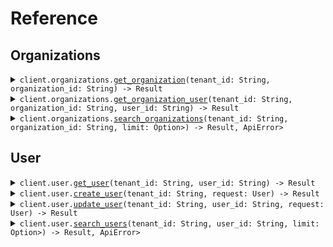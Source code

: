 # Reference
## Organizations
<details><summary><code>client.organizations.<a href="/src/api/resources/organizations/client.rs">get_organization</a>(tenant_id: String, organization_id: String) -> Result<Organization, ApiError></code></summary>
<dl>
<dd>

#### 🔌 Usage

<dl>
<dd>

<dl>
<dd>

```rust
use seed_path_parameters::{ClientConfig, PathParametersClient};

#[tokio::main]
async fn main() {
    let config = ClientConfig {
        ..Default::default()
    };
    let client = PathParametersClient::new(config).expect("Failed to build client");
    client
        .organizations
        .get_organization(
            &"tenant_id".to_string(),
            &"organization_id".to_string(),
            None,
        )
        .await;
}
```
</dd>
</dl>
</dd>
</dl>

#### ⚙️ Parameters

<dl>
<dd>

<dl>
<dd>

**tenant_id:** `String` 
    
</dd>
</dl>

<dl>
<dd>

**organization_id:** `String` 
    
</dd>
</dl>
</dd>
</dl>


</dd>
</dl>
</details>

<details><summary><code>client.organizations.<a href="/src/api/resources/organizations/client.rs">get_organization_user</a>(tenant_id: String, organization_id: String, user_id: String) -> Result<User, ApiError></code></summary>
<dl>
<dd>

#### 🔌 Usage

<dl>
<dd>

<dl>
<dd>

```rust
use seed_path_parameters::{ClientConfig, PathParametersClient};

#[tokio::main]
async fn main() {
    let config = ClientConfig {
        ..Default::default()
    };
    let client = PathParametersClient::new(config).expect("Failed to build client");
    client
        .organizations
        .get_organization_user(
            &"tenant_id".to_string(),
            &"organization_id".to_string(),
            &"user_id".to_string(),
            None,
        )
        .await;
}
```
</dd>
</dl>
</dd>
</dl>

#### ⚙️ Parameters

<dl>
<dd>

<dl>
<dd>

**tenant_id:** `String` 
    
</dd>
</dl>

<dl>
<dd>

**organization_id:** `String` 
    
</dd>
</dl>

<dl>
<dd>

**user_id:** `String` 
    
</dd>
</dl>
</dd>
</dl>


</dd>
</dl>
</details>

<details><summary><code>client.organizations.<a href="/src/api/resources/organizations/client.rs">search_organizations</a>(tenant_id: String, organization_id: String, limit: Option<Option<i64>>) -> Result<Vec<Organization>, ApiError></code></summary>
<dl>
<dd>

#### 🔌 Usage

<dl>
<dd>

<dl>
<dd>

```rust
use seed_path_parameters::{ClientConfig, PathParametersClient, SearchOrganizationsQueryRequest};

#[tokio::main]
async fn main() {
    let config = ClientConfig {
        ..Default::default()
    };
    let client = PathParametersClient::new(config).expect("Failed to build client");
    client
        .organizations
        .search_organizations(
            &"tenant_id".to_string(),
            &"organization_id".to_string(),
            &SearchOrganizationsQueryRequest { limit: Some(1) },
            None,
        )
        .await;
}
```
</dd>
</dl>
</dd>
</dl>

#### ⚙️ Parameters

<dl>
<dd>

<dl>
<dd>

**tenant_id:** `String` 
    
</dd>
</dl>

<dl>
<dd>

**organization_id:** `String` 
    
</dd>
</dl>

<dl>
<dd>

**limit:** `Option<i64>` 
    
</dd>
</dl>
</dd>
</dl>


</dd>
</dl>
</details>

## User
<details><summary><code>client.user.<a href="/src/api/resources/user/client.rs">get_user</a>(tenant_id: String, user_id: String) -> Result<User, ApiError></code></summary>
<dl>
<dd>

#### 🔌 Usage

<dl>
<dd>

<dl>
<dd>

```rust
use seed_path_parameters::{ClientConfig, PathParametersClient};

#[tokio::main]
async fn main() {
    let config = ClientConfig {
        ..Default::default()
    };
    let client = PathParametersClient::new(config).expect("Failed to build client");
    client
        .user
        .get_user(&"tenant_id".to_string(), &"user_id".to_string(), None)
        .await;
}
```
</dd>
</dl>
</dd>
</dl>

#### ⚙️ Parameters

<dl>
<dd>

<dl>
<dd>

**tenant_id:** `String` 
    
</dd>
</dl>

<dl>
<dd>

**user_id:** `String` 
    
</dd>
</dl>
</dd>
</dl>


</dd>
</dl>
</details>

<details><summary><code>client.user.<a href="/src/api/resources/user/client.rs">create_user</a>(tenant_id: String, request: User) -> Result<User, ApiError></code></summary>
<dl>
<dd>

#### 🔌 Usage

<dl>
<dd>

<dl>
<dd>

```rust
use seed_path_parameters::{ClientConfig, PathParametersClient, User};
use std::collections::{HashMap, HashSet};

#[tokio::main]
async fn main() {
    let config = ClientConfig {
        ..Default::default()
    };
    let client = PathParametersClient::new(config).expect("Failed to build client");
    client
        .user
        .create_user(
            &"tenant_id".to_string(),
            &User {
                name: "name".to_string(),
                tags: vec!["tags".to_string(), "tags".to_string()],
            },
            None,
        )
        .await;
}
```
</dd>
</dl>
</dd>
</dl>

#### ⚙️ Parameters

<dl>
<dd>

<dl>
<dd>

**tenant_id:** `String` 
    
</dd>
</dl>
</dd>
</dl>


</dd>
</dl>
</details>

<details><summary><code>client.user.<a href="/src/api/resources/user/client.rs">update_user</a>(tenant_id: String, user_id: String, request: User) -> Result<User, ApiError></code></summary>
<dl>
<dd>

#### 🔌 Usage

<dl>
<dd>

<dl>
<dd>

```rust
use seed_path_parameters::{ClientConfig, PathParametersClient, UpdateUserRequest};
use std::collections::{HashMap, HashSet};

#[tokio::main]
async fn main() {
    let config = ClientConfig {
        ..Default::default()
    };
    let client = PathParametersClient::new(config).expect("Failed to build client");
    client
        .user
        .update_user(
            &"tenant_id".to_string(),
            &"user_id".to_string(),
            &UpdateUserRequest {
                body: User {
                    name: "name".to_string(),
                    tags: vec!["tags".to_string(), "tags".to_string()],
                },
            },
            None,
        )
        .await;
}
```
</dd>
</dl>
</dd>
</dl>

#### ⚙️ Parameters

<dl>
<dd>

<dl>
<dd>

**tenant_id:** `String` 
    
</dd>
</dl>

<dl>
<dd>

**user_id:** `String` 
    
</dd>
</dl>
</dd>
</dl>


</dd>
</dl>
</details>

<details><summary><code>client.user.<a href="/src/api/resources/user/client.rs">search_users</a>(tenant_id: String, user_id: String, limit: Option<Option<i64>>) -> Result<Vec<User>, ApiError></code></summary>
<dl>
<dd>

#### 🔌 Usage

<dl>
<dd>

<dl>
<dd>

```rust
use seed_path_parameters::{ClientConfig, PathParametersClient, SearchUsersQueryRequest};

#[tokio::main]
async fn main() {
    let config = ClientConfig {
        ..Default::default()
    };
    let client = PathParametersClient::new(config).expect("Failed to build client");
    client
        .user
        .search_users(
            &"tenant_id".to_string(),
            &"user_id".to_string(),
            &SearchUsersQueryRequest { limit: Some(1) },
            None,
        )
        .await;
}
```
</dd>
</dl>
</dd>
</dl>

#### ⚙️ Parameters

<dl>
<dd>

<dl>
<dd>

**tenant_id:** `String` 
    
</dd>
</dl>

<dl>
<dd>

**user_id:** `String` 
    
</dd>
</dl>

<dl>
<dd>

**limit:** `Option<i64>` 
    
</dd>
</dl>
</dd>
</dl>


</dd>
</dl>
</details>
